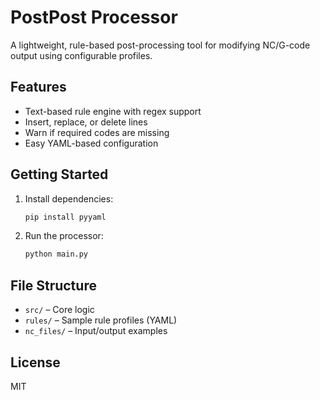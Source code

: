 # PostPost Processor

A lightweight, rule-based post-processing tool for modifying NC/G-code output using configurable profiles.

## Features
- Text-based rule engine with regex support
- Insert, replace, or delete lines
- Warn if required codes are missing
- Easy YAML-based configuration

## Getting Started
1. Install dependencies:
    ```bash
    pip install pyyaml
    ```

2. Run the processor:
    ```bash
    python main.py
    ```

## File Structure
- `src/` – Core logic
- `rules/` – Sample rule profiles (YAML)
- `nc_files/` – Input/output examples

## License
MIT
